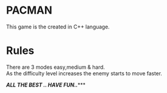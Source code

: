 # PACMAN  
This game is the created in C++ language.

# Rules
There are 3 modes easy,medium & hard.  
As the difficulty level increases the enemy starts to move faster.


*****************************ALL THE BEST .. HAVE FUN..********************************
